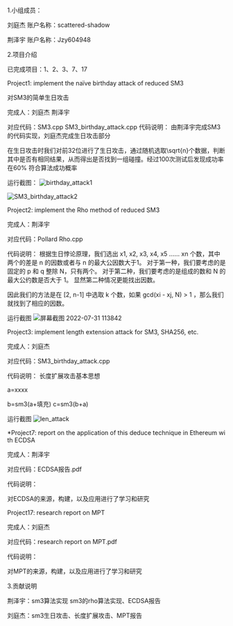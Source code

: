 1.小组成员：	

刘庭杰  账户名称：scattered-shadow

荆泽宇	账户名称：Jzy604948

2.项目介绍

已完成项目：1、2、3、7、17

Project1: implement the naïve birthday attack of reduced SM3

对SM3的简单生日攻击

完成人：刘庭杰 荆泽宇

对应代码：SM3.cpp SM3_birthday_attack.cpp
代码说明：
由荆泽宇完成SM3的代码实现，刘庭杰完成生日攻击部分

在生日攻击时我们对前32位进行了生日攻击，通过随机选取\sqrt{n}个数据，判断其中是否有相同结果，从而得出是否找到一组碰撞。经过100次测试后发现成功率在60\%
符合算法成功概率


运行截图：
![birthday_attack1](https://user-images.githubusercontent.com/57316569/182013943-1bdacc3d-e488-461c-aa60-d9a0b5bfc543.PNG)

![SM3_birthday_attack2](https://user-images.githubusercontent.com/57316569/182013945-7d642f1c-a984-42f5-b794-13f63f468974.png)


Project2: implement the Rho method of reduced SM3

完成人：荆泽宇

对应代码：Pollard Rho.cpp

代码说明：
根据生日悖论原理，我们选出 x1, x2, x3, x4, x5 …… xn 个数，其中两个的差是 n 的因数或者与 n 的最大公因数大于1。
对于第一种，我们要考虑的是固定的 p 和 q 整除 N，只有两个。
对于第二种，我们要考虑的是组成的数和 N 的最大公约数是否大于 1。
显然第二种情况更能找出因数。

因此我们的方法是在 [2, n-1] 中选取 k 个数，如果 gcd(xi - xj, N) > 1 ，那么我们就找到了相应的因数。


运行截图
![屏幕截图 2022-07-31 113842](https://user-images.githubusercontent.com/57316569/182013824-9e4bf67c-cf3c-45ae-b2e0-5a066a9b7ba7.png)


Project3: implement length extension attack for SM3, SHA256, etc.

完成人：刘庭杰

对应代码：SM3_birthday_attack.cpp

代码说明：
长度扩展攻击基本思想 

a=xxxx

b=sm3(a+填充)
c=sm3(b+a)

运行截图
![len_attack](https://user-images.githubusercontent.com/57316569/182013691-7cf1f16f-b254-47f6-b28b-14fe2edc14fe.PNG)

*Project7: report on the application of this deduce technique in Ethereum with ECDSA

完成人：荆泽宇

对应代码：ECDSA报告.pdf

代码说明：

对ECDSA的来源，构建，以及应用进行了学习和研究

Project17: research report on MPT

完成人：刘庭杰

对应代码：research report on MPT.pdf

代码说明：

对MPT的来源，构建，以及应用进行了学习和研究

3.贡献说明

荆泽宇：sm3算法实现 sm3的rho算法实现、ECDSA报告

刘庭杰：sm3生日攻击、长度扩展攻击、MPT报告


